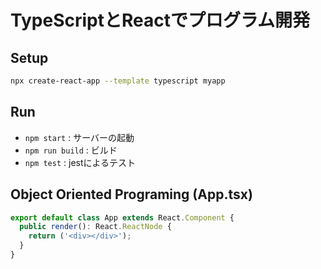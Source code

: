 # TypeScriptとReactでプログラム開発

## Setup
```sh
npx create-react-app --template typescript myapp
```


## Run
- `npm start` : サーバーの起動
- `npm run build` : ビルド
- `npm test` : jestによるテスト


## Object Oriented Programing (App.tsx)
```typescript
export default class App extends React.Component {
  public render(): React.ReactNode {
    return ('<div></div>');
  }
}
```